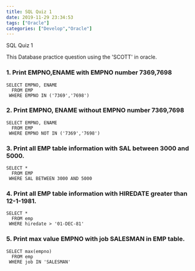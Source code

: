 ```yaml
---
title: SQL Quiz 1
date: 2019-11-29 23:34:53
tags: ["Oracle"]
categories: ["Develop","Oracle"]
---
```


SQL Quiz 1

<!-- more -->

This Database practice question using the 'SCOTT' in oracle.

### 1. Print EMPNO,ENAME with EMPNO number 7369,7698
~~~
SELECT EMPNO, ENAME
  FROM EMP
 WHERE EMPNO IN ('7369','7698')
~~~

### 2. Print EMPNO, ENAME without EMPNO number 7369,7698
~~~
SELECT EMPNO, ENAME
  FROM EMP
 WHERE EMPNO NOT IN ('7369','7698')
~~~

### 3. Print all EMP table information with SAL between 3000 and 5000.
~~~
SELECT *
  FROM EMP
 WHERE SAL BETWEEN 3000 AND 5000
~~~

### 4. Print all EMP table information with HIREDATE greater than 12-1-1981.
~~~
SELECT *
  FROM emp
 WHERE hiredate > '01-DEC-81'
~~~

### 5. Print max value EMPNO with job SALESMAN in EMP table.
~~~
SELECT max(empno)
  FROM emp
 WHERE job IN 'SALESMAN'
~~~
